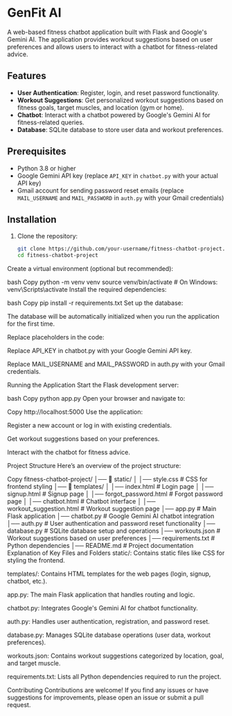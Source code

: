 # GenFit AI

A web-based fitness chatbot application built with Flask and Google's Gemini AI. The application provides workout suggestions based on user preferences and allows users to interact with a chatbot for fitness-related advice.

## Features

- **User Authentication**: Register, login, and reset password functionality.
- **Workout Suggestions**: Get personalized workout suggestions based on fitness goals, target muscles, and location (gym or home).
- **Chatbot**: Interact with a chatbot powered by Google's Gemini AI for fitness-related queries.
- **Database**: SQLite database to store user data and workout preferences.

## Prerequisites

- Python 3.8 or higher
- Google Gemini API key (replace `API_KEY` in `chatbot.py` with your actual API key)
- Gmail account for sending password reset emails (replace `MAIL_USERNAME` and `MAIL_PASSWORD` in `auth.py` with your Gmail credentials)

## Installation

1. Clone the repository:
   ```bash
   git clone https://github.com/your-username/fitness-chatbot-project.git
   cd fitness-chatbot-project
Create a virtual environment (optional but recommended):

bash
Copy
python -m venv venv
source venv/bin/activate  # On Windows: venv\Scripts\activate
Install the required dependencies:

bash
Copy
pip install -r requirements.txt
Set up the database:

The database will be automatically initialized when you run the application for the first time.

Replace placeholders in the code:

Replace API_KEY in chatbot.py with your Google Gemini API key.

Replace MAIL_USERNAME and MAIL_PASSWORD in auth.py with your Gmail credentials.

Running the Application
Start the Flask development server:

bash
Copy
python app.py
Open your browser and navigate to:

Copy
http://localhost:5000
Use the application:

Register a new account or log in with existing credentials.

Get workout suggestions based on your preferences.

Interact with the chatbot for fitness advice.

Project Structure
Here’s an overview of the project structure:

Copy
fitness-chatbot-project/
│── 📂 static/
│   │── style.css  # CSS for frontend styling
│── 📂 templates/
│   │── index.html  # Login page
│   │── signup.html # Signup page
│   │── forgot_password.html # Forgot password page
│   │── chatbot.html # Chatbot interface
│   │── workout_suggestion.html # Workout suggestion page
│── app.py  # Main Flask application
│── chatbot.py  # Google Gemini AI chatbot integration
│── auth.py  # User authentication and password reset functionality
│── database.py  # SQLite database setup and operations
│── workouts.json  # Workout suggestions based on user preferences
│── requirements.txt  # Python dependencies
│── README.md  # Project documentation
Explanation of Key Files and Folders
static/: Contains static files like CSS for styling the frontend.

templates/: Contains HTML templates for the web pages (login, signup, chatbot, etc.).

app.py: The main Flask application that handles routing and logic.

chatbot.py: Integrates Google's Gemini AI for chatbot functionality.

auth.py: Handles user authentication, registration, and password reset.

database.py: Manages SQLite database operations (user data, workout preferences).

workouts.json: Contains workout suggestions categorized by location, goal, and target muscle.

requirements.txt: Lists all Python dependencies required to run the project.

Contributing
Contributions are welcome! If you find any issues or have suggestions for improvements, please open an issue or submit a pull request.
